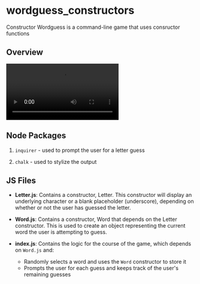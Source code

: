 # wordguess_constructors
Constructor Wordguess is a command-line game that uses consructor functions

## Overview

![Word Guess Cli](/readMe/game.mov)


## Node Packages

1. `inquirer` - used to prompt the user for a letter guess

2. `chalk` - used to stylize the output


## JS Files

* **Letter.js**: Contains a constructor, Letter. This constructor will display an underlying character or a blank placeholder (underscore), depending on whether or not the user has guessed the letter. 

* **Word.js**: Contains a constructor, Word that depends on the Letter constructor. This is used to create an object representing the current word the user is attempting to guess. 

* **index.js**: Contains the logic for the course of the game, which depends on `Word.js` and:

  * Randomly selects a word and uses the `Word` constructor to store it
  * Prompts the user for each guess and keeps track of the user's remaining guesses
